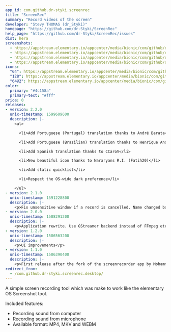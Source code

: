 ```yaml
---
app_id: com.github.dr-styki.screenrec
title: "ScreenRec"
summary: "Record videos of the screen"
developer: "Stevy THOMAS (dr_Styki)"
homepage: "https://github.com/dr-Styki/ScreenRec"
help_page: "https://github.com/dr-Styki/ScreenRec/issues"
dist: hera
screenshots:
  - https://appstream.elementary.io/appcenter/media/bionic/com/github/dr-styki.screenrec/29C2AEF6C274C7DC80E5A19FB28FF6DE/screenshots/image-1_orig.png
  - https://appstream.elementary.io/appcenter/media/bionic/com/github/dr-styki.screenrec/29C2AEF6C274C7DC80E5A19FB28FF6DE/screenshots/image-2_orig.png
  - https://appstream.elementary.io/appcenter/media/bionic/com/github/dr-styki.screenrec/29C2AEF6C274C7DC80E5A19FB28FF6DE/screenshots/image-3_orig.png
  - https://appstream.elementary.io/appcenter/media/bionic/com/github/dr-styki.screenrec/29C2AEF6C274C7DC80E5A19FB28FF6DE/screenshots/image-4_orig.png
icons:
  "64": https://appstream.elementary.io/appcenter/media/bionic/com/github/dr-styki.screenrec/29C2AEF6C274C7DC80E5A19FB28FF6DE/icons/64x64/com.github.dr-styki.screenrec_com.github.dr-styki.screenrec.png
  "128": https://appstream.elementary.io/appcenter/media/bionic/com/github/dr-styki.screenrec/29C2AEF6C274C7DC80E5A19FB28FF6DE/icons/128x128/com.github.dr-styki.screenrec_com.github.dr-styki.screenrec.png
  "64@2": https://appstream.elementary.io/appcenter/media/bionic/com/github/dr-styki.screenrec/29C2AEF6C274C7DC80E5A19FB28FF6DE/icons/64x64@2/com.github.dr-styki.screenrec_com.github.dr-styki.screenrec.png
color:
  primary: "#4c158a"
  primary-text: "#fff"
price: 0
releases:
- version: 2.2.0
  unix-timestamp: 1599609600
  description: |-
    <ul>

      <li>Add Portuguese (Portugal) translation thanks to André Barata</li>

      <li>Add Portuguese (Brazilian) translation thanks to Henrique Andrade</li>

      <li>Add Spanish translation thanks to CCaroV</li>

      <li>New beautiful icon thanks to Nararyans R.I. (Fatih20)</li>

      <li>Add static quicklist</li>

      <li>Respect the OS-wide dark preference</li>

    </ul>
- version: 2.1.0
  unix-timestamp: 1591228800
  description: |-
    <p>Fix unsensitive window if a record is cancelled. Name changed back to ScreenRec.</p>
- version: 2.0.0
  unix-timestamp: 1588291200
  description: |-
    <p>Application rewrite. Use GStreamer backend instead of FFmpeg etc.</p>
- version: 1.2.0
  unix-timestamp: 1586563200
  description: |-
    <p>UI improvements</p>
- version: 1.1.0
  unix-timestamp: 1586390400
  description: |-
    <p>First release after the fork of the screenrecorder app by Mohammed ALMadhoun</p>
redirect_from:
  - /com.github.dr-styki.screenrec.desktop/
---
```


<p>A simple screen recording tool which was make to work like the elementary OS Screenshot tool.</p>
<p>Included features:</p>
<ul>
  <li>Recording sound from computer</li>
  <li>Recording sound from microphone</li>
  <li>Available format: MP4, MKV and WEBM</li>
</ul>